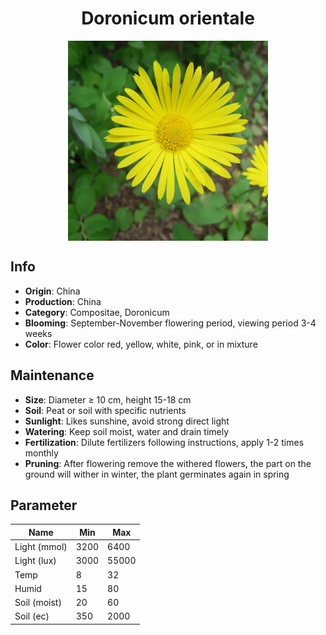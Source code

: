 <h1 align='center'>Doronicum orientale</h1>
<p align="center">
    <img 
        align='center'
        width='320'
        src="../images/doronicum orientale.png" 
        alt='Doronicum orientale' />
</p>

## Info

 - **Origin**: China
 - **Production**: China
 - **Category**: Compositae, Doronicum
 - **Blooming**: September-November flowering period, viewing period 3-4 weeks
 - **Color**: Flower color red, yellow, white, pink, or in mixture

## Maintenance

 - **Size**: Diameter ≥ 10 cm, height 15-18 cm
 - **Soil**: Peat or soil with specific nutrients
 - **Sunlight**: Likes sunshine, avoid strong direct light
 - **Watering**: Keep soil moist, water and drain timely
 - **Fertilization**: Dilute fertilizers following instructions, apply 1-2 times monthly
 - **Pruning**: After flowering remove the withered flowers, the part on the ground will wither in winter, the plant germinates again in spring

## Parameter

| Name         | Min  | Max   |
|--------------|------|-------|
| Light (mmol) | 3200 | 6400  |
| Light (lux)  | 3000 | 55000 |
| Temp         | 8    | 32    |
| Humid        | 15   | 80    |
| Soil (moist) | 20   | 60    |
| Soil (ec)    | 350  | 2000  |